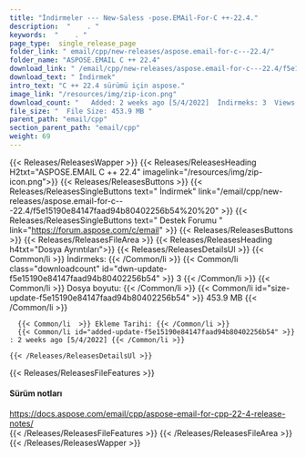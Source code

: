 ```yaml
---
title: "İndirmeler --- New-Saless -pose.EMAil-For-C ++-22.4." 
description:  "    . " 
keywords:  "    . " 
page_type:  single_release_page
folder_link: " email/cpp/new-releases/aspose.email-for-c---22.4/"
folder_name: "ASPOSE.EMAIL C ++ 22.4"
download_link: " /email/cpp/new-releases/aspose.email-for-c---22.4/f5e15190e84147faad94b80402256b54"
download_text: " İndirmek"
intro_text: "C ++ 22.4 sürümü için aspose."
image_link: "/resources/img/zip-icon.png"
download_count: "   Added: 2 weeks ago [5/4/2022]  İndirmeks: 3  Views: 8"
file_size: "  File Size: 453.9 MB "
parent_path: "email/cpp"
section_parent_path: "email/cpp"
weight: 69
---
```


{{< Releases/ReleasesWapper >}}
  {{< Releases/ReleasesHeading H2txt="ASPOSE.EMAIL C ++ 22.4" imagelink="/resources/img/zip-icon.png">}}
  {{< Releases/ReleasesButtons >}}
    {{< Releases/ReleasesSingleButtons text=" İndirmek" link="/email/cpp/new-releases/aspose.email-for-c---22.4/f5e15190e84147faad94b80402256b54%20%20" >}}
    {{< Releases/ReleasesSingleButtons text=" Destek Forumu " link="https://forum.aspose.com/c/email" >}}
  {{< Releases/ReleasesButtons >}}
  {{< Releases/ReleasesFileArea >}}
    {{< Releases/ReleasesHeading h4txt="Dosya Ayrıntıları">}}
    {{< Releases/ReleasesDetailsUl >}}
            {{< Common/li  >}} İndirmeks: {{< /Common/li >}} 
      {{< Common/li class="downloadcount" id="dwn-update-f5e15190e84147faad94b80402256b54" >}} 3 {{< /Common/li >}} 
      {{< Common/li  >}} Dosya boyutu: {{< /Common/li >}} 
      {{< Common/li id="size-update-f5e15190e84147faad94b80402256b54" >}} 453.9 MB {{< /Common/li >}} 


      {{< Common/li  >}} Ekleme Tarihi: {{< /Common/li >}} 
      {{< Common/li id="added-update-f5e15190e84147faad94b80402256b54" >}} : 2 weeks ago [5/4/2022] {{< /Common/li >}} 

    {{< /Releases/ReleasesDetailsUl >}}

  {{< Releases/ReleasesFileFeatures >}}
      <h4>Sürüm notları</h4><div><a href="https://docs.aspose.com/email/cpp/aspose-email-for-cpp-22-4-release-notes/">https://docs.aspose.com/email/cpp/aspose-email-for-cpp-22-4-release-notes/</a></div>
  {{< /Releases/ReleasesFileFeatures >}}
 {{< /Releases/ReleasesFileArea >}}
{{< /Releases/ReleasesWapper >}}



